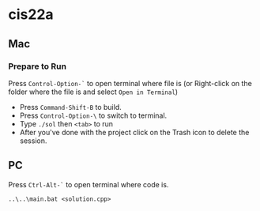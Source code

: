 # cis22a

## Mac

### Prepare to Run

Press `` Control-Option-` `` to open terminal where file is (or Right-click on the folder where the file is and select `Open in Terminal`)

* Press `Command-Shift-B` to build.
* Press `Control-Option-\` to switch to terminal.
* Type `./sol` then `<tab>` to run
* After you've done with the project click on the Trash icon to delete the session.

## PC

Press `` Ctrl-Alt-` `` to open terminal where code is.
```
..\..\main.bat <solution.cpp>
```
